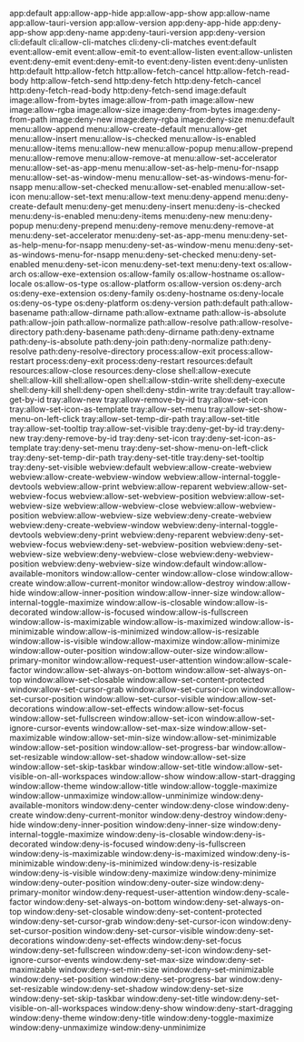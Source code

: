 app:default
app:allow-app-hide
app:allow-app-show
app:allow-name
app:allow-tauri-version
app:allow-version
app:deny-app-hide
app:deny-app-show
app:deny-name
app:deny-tauri-version
app:deny-version
cli:default
cli:allow-cli-matches
cli:deny-cli-matches
event:default
event:allow-emit
event:allow-emit-to
event:allow-listen
event:allow-unlisten
event:deny-emit
event:deny-emit-to
event:deny-listen
event:deny-unlisten
http:default
http:allow-fetch
http:allow-fetch-cancel
http:allow-fetch-read-body
http:allow-fetch-send
http:deny-fetch
http:deny-fetch-cancel
http:deny-fetch-read-body
http:deny-fetch-send
image:default
image:allow-from-bytes
image:allow-from-path
image:allow-new
image:allow-rgba
image:allow-size
image:deny-from-bytes
image:deny-from-path
image:deny-new
image:deny-rgba
image:deny-size
menu:default
menu:allow-append
menu:allow-create-default
menu:allow-get
menu:allow-insert
menu:allow-is-checked
menu:allow-is-enabled
menu:allow-items
menu:allow-new
menu:allow-popup
menu:allow-prepend
menu:allow-remove
menu:allow-remove-at
menu:allow-set-accelerator
menu:allow-set-as-app-menu
menu:allow-set-as-help-menu-for-nsapp
menu:allow-set-as-window-menu
menu:allow-set-as-windows-menu-for-nsapp
menu:allow-set-checked
menu:allow-set-enabled
menu:allow-set-icon
menu:allow-set-text
menu:allow-text
menu:deny-append
menu:deny-create-default
menu:deny-get
menu:deny-insert
menu:deny-is-checked
menu:deny-is-enabled
menu:deny-items
menu:deny-new
menu:deny-popup
menu:deny-prepend
menu:deny-remove
menu:deny-remove-at
menu:deny-set-accelerator
menu:deny-set-as-app-menu
menu:deny-set-as-help-menu-for-nsapp
menu:deny-set-as-window-menu
menu:deny-set-as-windows-menu-for-nsapp
menu:deny-set-checked
menu:deny-set-enabled
menu:deny-set-icon
menu:deny-set-text
menu:deny-text
os:allow-arch
os:allow-exe-extension
os:allow-family
os:allow-hostname
os:allow-locale
os:allow-os-type
os:allow-platform
os:allow-version
os:deny-arch
os:deny-exe-extension
os:deny-family
os:deny-hostname
os:deny-locale
os:deny-os-type
os:deny-platform
os:deny-version
path:default
path:allow-basename
path:allow-dirname
path:allow-extname
path:allow-is-absolute
path:allow-join
path:allow-normalize
path:allow-resolve
path:allow-resolve-directory
path:deny-basename
path:deny-dirname
path:deny-extname
path:deny-is-absolute
path:deny-join
path:deny-normalize
path:deny-resolve
path:deny-resolve-directory
process:allow-exit
process:allow-restart
process:deny-exit
process:deny-restart
resources:default
resources:allow-close
resources:deny-close
shell:allow-execute
shell:allow-kill
shell:allow-open
shell:allow-stdin-write
shell:deny-execute
shell:deny-kill
shell:deny-open
shell:deny-stdin-write
tray:default
tray:allow-get-by-id
tray:allow-new
tray:allow-remove-by-id
tray:allow-set-icon
tray:allow-set-icon-as-template
tray:allow-set-menu
tray:allow-set-show-menu-on-left-click
tray:allow-set-temp-dir-path
tray:allow-set-title
tray:allow-set-tooltip
tray:allow-set-visible
tray:deny-get-by-id
tray:deny-new
tray:deny-remove-by-id
tray:deny-set-icon
tray:deny-set-icon-as-template
tray:deny-set-menu
tray:deny-set-show-menu-on-left-click
tray:deny-set-temp-dir-path
tray:deny-set-title
tray:deny-set-tooltip
tray:deny-set-visible
webview:default
webview:allow-create-webview
webview:allow-create-webview-window
webview:allow-internal-toggle-devtools
webview:allow-print
webview:allow-reparent
webview:allow-set-webview-focus
webview:allow-set-webview-position
webview:allow-set-webview-size
webview:allow-webview-close
webview:allow-webview-position
webview:allow-webview-size
webview:deny-create-webview
webview:deny-create-webview-window
webview:deny-internal-toggle-devtools
webview:deny-print
webview:deny-reparent
webview:deny-set-webview-focus
webview:deny-set-webview-position
webview:deny-set-webview-size
webview:deny-webview-close
webview:deny-webview-position
webview:deny-webview-size
window:default
window:allow-available-monitors
window:allow-center
window:allow-close
window:allow-create
window:allow-current-monitor
window:allow-destroy
window:allow-hide
window:allow-inner-position
window:allow-inner-size
window:allow-internal-toggle-maximize
window:allow-is-closable
window:allow-is-decorated
window:allow-is-focused
window:allow-is-fullscreen
window:allow-is-maximizable
window:allow-is-maximized
window:allow-is-minimizable
window:allow-is-minimized
window:allow-is-resizable
window:allow-is-visible
window:allow-maximize
window:allow-minimize
window:allow-outer-position
window:allow-outer-size
window:allow-primary-monitor
window:allow-request-user-attention
window:allow-scale-factor
window:allow-set-always-on-bottom
window:allow-set-always-on-top
window:allow-set-closable
window:allow-set-content-protected
window:allow-set-cursor-grab
window:allow-set-cursor-icon
window:allow-set-cursor-position
window:allow-set-cursor-visible
window:allow-set-decorations
window:allow-set-effects
window:allow-set-focus
window:allow-set-fullscreen
window:allow-set-icon
window:allow-set-ignore-cursor-events
window:allow-set-max-size
window:allow-set-maximizable
window:allow-set-min-size
window:allow-set-minimizable
window:allow-set-position
window:allow-set-progress-bar
window:allow-set-resizable
window:allow-set-shadow
window:allow-set-size
window:allow-set-skip-taskbar
window:allow-set-title
window:allow-set-visible-on-all-workspaces
window:allow-show
window:allow-start-dragging
window:allow-theme
window:allow-title
window:allow-toggle-maximize
window:allow-unmaximize
window:allow-unminimize
window:deny-available-monitors
window:deny-center
window:deny-close
window:deny-create
window:deny-current-monitor
window:deny-destroy
window:deny-hide
window:deny-inner-position
window:deny-inner-size
window:deny-internal-toggle-maximize
window:deny-is-closable
window:deny-is-decorated
window:deny-is-focused
window:deny-is-fullscreen
window:deny-is-maximizable
window:deny-is-maximized
window:deny-is-minimizable
window:deny-is-minimized
window:deny-is-resizable
window:deny-is-visible
window:deny-maximize
window:deny-minimize
window:deny-outer-position
window:deny-outer-size
window:deny-primary-monitor
window:deny-request-user-attention
window:deny-scale-factor
window:deny-set-always-on-bottom
window:deny-set-always-on-top
window:deny-set-closable
window:deny-set-content-protected
window:deny-set-cursor-grab
window:deny-set-cursor-icon
window:deny-set-cursor-position
window:deny-set-cursor-visible
window:deny-set-decorations
window:deny-set-effects
window:deny-set-focus
window:deny-set-fullscreen
window:deny-set-icon
window:deny-set-ignore-cursor-events
window:deny-set-max-size
window:deny-set-maximizable
window:deny-set-min-size
window:deny-set-minimizable
window:deny-set-position
window:deny-set-progress-bar
window:deny-set-resizable
window:deny-set-shadow
window:deny-set-size
window:deny-set-skip-taskbar
window:deny-set-title
window:deny-set-visible-on-all-workspaces
window:deny-show
window:deny-start-dragging
window:deny-theme
window:deny-title
window:deny-toggle-maximize
window:deny-unmaximize
window:deny-unminimize
